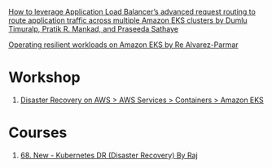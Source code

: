 
[How to leverage Application Load Balancer’s advanced request routing to route application traffic across multiple Amazon EKS clusters by Dumlu Timuralp, Pratik R. Mankad, and Praseeda Sathaye](https://aws.amazon.com/blogs/containers/how-to-leverage-application-load-balancers-advanced-request-routing-to-route-application-traffic-across-multiple-amazon-eks-clusters/)

[Operating resilient workloads on Amazon EKS by Re Alvarez-Parmar](https://aws.amazon.com/blogs/containers/operating-resilient-workloads-on-amazon-eks/)

# Workshop

1. [ Disaster Recovery on AWS > AWS Services > Containers > Amazon EKS](https://disaster-recovery.workshop.aws/en/services/containers/eks.html)

# Courses

1. [68. New - Kubernetes DR (Disaster Recovery) By Raj](https://www.udemy.com/course/rocking-kubernetes-with-amazon-eks-fargate-and-devops/learn/lecture/38586466#overview)